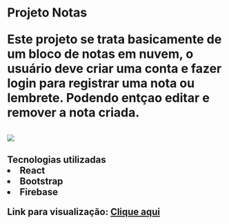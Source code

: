 <h1>Projeto Notas
<br>
<p>Este projeto se trata basicamente de um bloco de notas em nuvem, o usuário deve criar uma conta e fazer login para registrar uma nota ou lembrete. Podendo entçao editar e remover a nota criada.
<br><br>
<img src="https://i.imgur.com/iys3Vk2.png">
<br>
<h2> Tecnologias utilizadas
<li>React
<li>Bootstrap
<li>Firebase


Link para visualização: <a href="https://notas-project.netlify.app/login">Clique aqui<a/>
